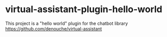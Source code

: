 # virtual-assistant-plugin-hello-world

This project is a "hello world" plugin for the chatbot library https://github.com/denouche/virtual-assistant

